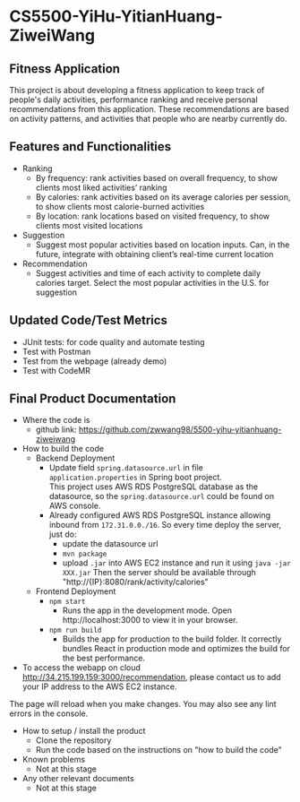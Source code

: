 # CS5500-YiHu-YitianHuang-ZiweiWang

## Fitness Application
This project is about developing a fitness application to keep track of people's daily 
activities, performance ranking and receive personal recommendations from this application. 
These recommendations are based on activity patterns, and activities that people who are nearby currently do.

## Features and Functionalities
- Ranking
  - By frequency: rank activities based on overall frequency, to show clients most liked activities’ ranking
  - By calories: rank activities based on its average calories per session, to show clients most calorie-burned activities
  - By location: rank locations based on visited frequency, to show clients most visited locations
- Suggestion
  - Suggest most popular activities based on location inputs. Can, in the future, integrate with obtaining client’s real-time current location
- Recommendation
  - Suggest activities and time of each activity to complete daily calories target. Select the most popular activities in the U.S. for suggestion


## Updated Code/Test Metrics
- JUnit tests: for code quality and automate testing
- Test with Postman
- Test from the webpage (already demo)
- Test with CodeMR

## Final Product Documentation
- Where the code is
  - github link: https://github.com/zwwang98/5500-yihu-yitianhuang-ziweiwang
- How to build the code
  - Backend Deployment 
    - Update field `spring.datasource.url` in file `application.properties` in Spring boot project.  
         This project uses AWS RDS PostgreSQL database as the datasource, so the `spring.datasource.url` could be found on AWS console. 
    - Already configured AWS RDS PostgreSQL instance allowing inbound from `172.31.0.0./16`. So every time deploy the server, just do:
      - update the datasource url
      - `mvn package`
      - upload `.jar` into AWS EC2 instance and run it using `java -jar XXX.jar`
      Then the server should be available through "http://{IP}:8080/rank/activity/calories"
  - Frontend Deployment
    - `npm start`
      - Runs the app in the development mode. Open http://localhost:3000 to view it in your browser.
    - `npm run build`
      - Builds the app for production to the build folder. It correctly bundles React in production mode and optimizes the build for the best performance.
- To access the webapp on cloud http://34.215.199.159:3000/recommendation, please contact us to add your IP address to the AWS EC2 instance.

The page will reload when you make changes.
You may also see any lint errors in the console.
- How to setup / install the product
  - Clone the repository
  - Run the code based on the instructions on "how to build the code"
- Known problems
  - Not at this stage
- Any other relevant documents
  - Not at this stage
